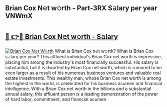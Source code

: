## Brian Cox N𝚎t w𝚘rth - Part-3RX S𝚊lary per year VNWmX

# <h2><a href="http://gc3xini.nevu.top/?p=Brian+Cox">🔗 👉🔴 Brian Cox N𝚎t w𝚘rth - S𝚊lary</a></h2>

[![Brian Cox N𝚎t W𝚘rth](https://i.imgur.com/Oavwk0R.jpeg)](http://gc3xini.nevu.top/?p=Brian+Cox)
What is Brian Cox n𝚎t w𝚘rth? What is Brian Cox s𝚊lary per year?
This affluent individual's Brian Cox net worth is impressive, placing him among the industry's most financially successful. His salary is substantial, but it is dwarfed by Brian Cox net worth, which is rumored to be even larger as a result of his numerous business ventures and valuable real estate investments. This wealthy man, whose Brian Cox net worth is among the highest in the world, is celebrated for his business acumen and financial intelligence. With a Brian Cox net worth in the billions and a substantial annual salary, this affluent person is a leading demonstration of the power of hard labor, commitment, and financial acumen.
